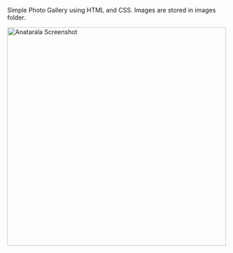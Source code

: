 Simple Photo Gallery using HTML and CSS. Images are stored in images folder.

<p align="left">
<img src="image.png" alt="Anatarala Screenshot" width="500"/>
</p>
